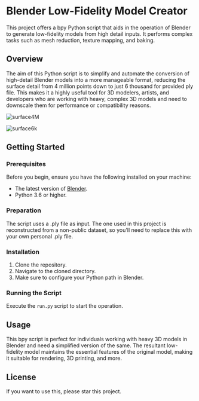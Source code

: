 # Blender Low-Fidelity Model Creator

This project offers a bpy Python script that aids in the operation of Blender to generate low-fidelity models from high detail inputs. It performs complex tasks such as mesh reduction, texture mapping, and baking.

## Overview

The aim of this Python script is to simplify and automate the conversion of high-detail Blender models into a more manageable format, reducing the surface detail from 4 million points down to just 6 thousand for provided ply file. This makes it a highly useful tool for 3D modelers, artists, and developers who are working with heavy, complex 3D models and need to downscale them for performance or compatibility reasons.

![surface4M](https://typora-bochen.oss-cn-hongkong.aliyuncs.com/Typora/surface4M.png)

![surface6k](https://typora-bochen.oss-cn-hongkong.aliyuncs.com/Typora/surface6k.png)

## Getting Started

### Prerequisites

Before you begin, ensure you have the following installed on your machine:

- The latest version of [Blender](https://www.blender.org/download/).
- Python 3.6 or higher.

### Preparation

The script uses a .ply file as input. The one used in this project is reconstructed from a non-public dataset, so you'll need to replace this with your own personal .ply file.

### Installation

1. Clone the repository.
2. Navigate to the cloned directory.
3. Make sure to configure your Python path in Blender.

### Running the Script

Execute the `run.py` script to start the operation.

## Usage

This bpy script is perfect for individuals working with heavy 3D models in Blender and need a simplified version of the same. The resultant low-fidelity model maintains the essential features of the original model, making it suitable for rendering, 3D printing, and more.

## License

If you want to use this, please star this project.